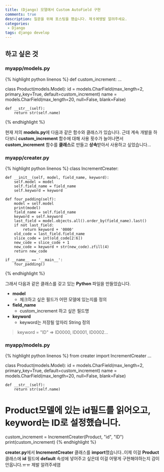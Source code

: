 ```yaml
---
title: (Django) 모델에서 Custom AutoField 구현
comments: true
description: 질문을 위해 포스팅을 했습니다. 제ㅔ에엥발 알려주세요.
categories:
 - Django
tags: django develop 
---
```


## 하고 싶은 것

### myapp/models.py

{% highlight python linenos %}
def custom_increment:
	...

class Product(models.Model):
    id     = models.CharField(max_length=2, primary_key=True, default=custom_increment)
    name   = models.CharField(max_length=20, null=False, blank=False)

    def __str__(self):
        return str(self.name)
{% endhighlight %}

현재 저의 **models.py**에 다음과 같은 함수와 클래스가 있습니다. 근데 계속 개발을 하다보니 **custom_increment** 함수에 대해 사용 횟수가 늘어나면서 **custom_increment** 함수를 **클래스**로 만들고 **상속**받아서 사용하고 싶었습니다...

### myapp/creater.py

{% highlight python linenos %}
class IncrementCreater:

    def __init__(self, model, field_name, keyword):
        self.model = model
        self.field_name = field_name
        self.keyword = keyword

    def four_padding(self):
        model = self.model
        print(model)
        field_name = self.field_name
        keyword = self.keyword
        last_field = model.objects.all().order_by(field_name).last()
        if not last_field:
            return keyword + '0000'
        old_code = last_field.field_name
        slice_code = int(old_code[2:6])
        new_code = slice_code + 1
        new_code = keyword + str(new_code).zfill(4)
        return new_code

    if __name__ == '__main__':
        four_padding()
{% endhighlight %}

그래서 다음과 같은 클래스를 갖고 있는 **Python** 파일을 만들었습니다.

- **model**
	- 체크하고 싶은 필드가 어떤 모델에 있는지를 정의
- **field_name**
	- custom_increment 하고 싶은 필드명
- **keyword**
	- keyword는 저장될 앞자리 String 정의
> keyword = "ID" => ID0000, ID0001, ID0002...

### myapp/models.py
{% highlight python linenos %}
from creater import IncrementCreater
...

class Product(models.Model):
    id     = models.CharField(max_length=2, primary_key=True, default=custom_increment)
    name   = models.CharField(max_length=20, null=False, blank=False)

    def __str__(self):
        return str(self.name)
# Product모델에 있는 id필드를 읽어오고, keyword는 ID로 설정했습니다.
custom_increment = IncrementCreater(Product, "id", "ID")
print(custom_increment)
{% endhighlight %}

**creater.py**에서 **IncrementCreater** 클래스를 **import**했습니다..이제 이걸 **Product** 클래스에 **id** 필드에 **default** 속성에 넣어주고 싶은데 이걸 어떻게 구현해야하는지 감이안옵니다.ㅠㅠ 제발 알려주세염
